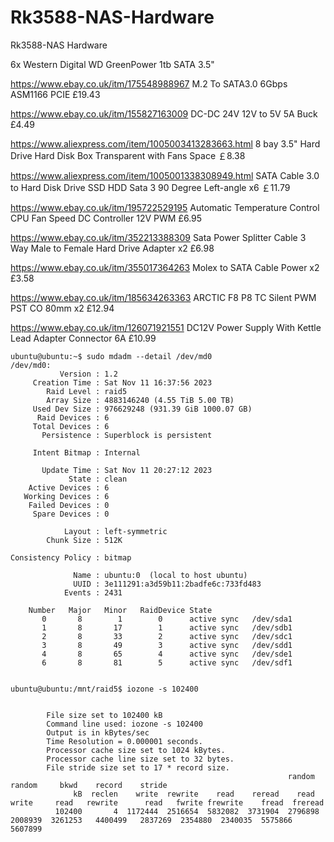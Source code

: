 # Rk3588-NAS-Hardware
Rk3588-NAS Hardware

6x Western Digital WD GreenPower 1tb SATA 3.5"

https://www.ebay.co.uk/itm/175548988967 M.2 To SATA3.0 6Gbps ASM1166 PCIE £19.43

https://www.ebay.co.uk/itm/155827163009 DC-DC 24V 12V to 5V 5A Buck £4.49

https://www.aliexpress.com/item/1005003413283663.html 8 bay 3.5" Hard Drive Hard Disk Box Transparent with Fans Space ￡8.38

https://www.aliexpress.com/item/1005001338308949.html SATA Cable 3.0 to Hard Disk Drive SSD HDD Sata 3 90 Degree Left-angle x6 ￡11.79

https://www.ebay.co.uk/itm/195722529195 Automatic Temperature Control CPU Fan Speed DC Controller 12V PWM £6.95

https://www.ebay.co.uk/itm/352213388309 Sata Power Splitter Cable 3 Way Male to Female Hard Drive Adapter x2 £6.98

https://www.ebay.co.uk/itm/355017364263 Molex to SATA Cable Power x2 £3.58

https://www.ebay.co.uk/itm/185634263363 ARCTIC F8 P8 TC Silent PWM PST CO 80mm x2 £12.94

https://www.ebay.co.uk/itm/126071921551 DC12V Power Supply With Kettle Lead Adapter Connector 6A £10.99

```
ubuntu@ubuntu:~$ sudo mdadm --detail /dev/md0
/dev/md0:
           Version : 1.2
     Creation Time : Sat Nov 11 16:37:56 2023
        Raid Level : raid5
        Array Size : 4883146240 (4.55 TiB 5.00 TB)
     Used Dev Size : 976629248 (931.39 GiB 1000.07 GB)
      Raid Devices : 6
     Total Devices : 6
       Persistence : Superblock is persistent

     Intent Bitmap : Internal

       Update Time : Sat Nov 11 20:27:12 2023
             State : clean
    Active Devices : 6
   Working Devices : 6
    Failed Devices : 0
     Spare Devices : 0

            Layout : left-symmetric
        Chunk Size : 512K

Consistency Policy : bitmap

              Name : ubuntu:0  (local to host ubuntu)
              UUID : 3e111291:a3d59b11:2badfe6c:733fd483
            Events : 2431

    Number   Major   Minor   RaidDevice State
       0       8        1        0      active sync   /dev/sda1
       1       8       17        1      active sync   /dev/sdb1
       2       8       33        2      active sync   /dev/sdc1
       3       8       49        3      active sync   /dev/sdd1
       4       8       65        4      active sync   /dev/sde1
       6       8       81        5      active sync   /dev/sdf1
```
```

ubuntu@ubuntu:/mnt/raid5$ iozone -s 102400


        File size set to 102400 kB
        Command line used: iozone -s 102400
        Output is in kBytes/sec
        Time Resolution = 0.000001 seconds.
        Processor cache size set to 1024 kBytes.
        Processor cache line size set to 32 bytes.
        File stride size set to 17 * record size.
                                                              random    random     bkwd    record    stride
              kB  reclen    write  rewrite    read    reread    read     write     read   rewrite      read   fwrite frewrite    fread  freread
          102400       4  1172444  2516654  5832082  3731904  2796898  2008939  3261253   4400499   2837269  2354880  2340035  5575866  5607899
```





